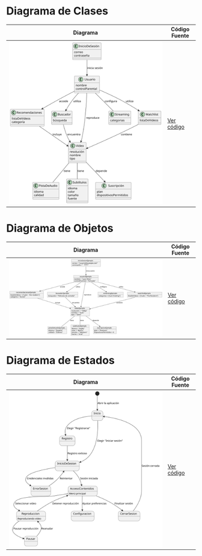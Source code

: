 # Diagrama de Clases

| Diagrama | Código Fuente |
|----------|---------------|
| ![Diagrama de Clases](https://github.com/Ingenieria-Informatica-UNEATLANTICO/app-actividad-post-parcial-Mariodrm17/blob/main/images/CarpetaPost/DiagramaDeClasesPost.svg) | [Ver código](https://github.com/Ingenieria-Informatica-UNEATLANTICO/app-actividad-post-parcial-Mariodrm17/blob/main/modelosUML/PlantUMLpost/DiagramaDeClases.puml) |

# Diagrama de Objetos 

| Diagrama | Código Fuente |
|----------|---------------|
| ![Diagrama de Objetos](https://github.com/Ingenieria-Informatica-UNEATLANTICO/app-actividad-post-parcial-Mariodrm17/blob/main/images/CarpetaPost/DiagramaDeObjetosPost.svg) | [Ver código](https://github.com/Ingenieria-Informatica-UNEATLANTICO/app-actividad-post-parcial-Mariodrm17/blob/main/modelosUML/PlantUMLpost/DiagramaDeObjetos.puml) |

# Diagrama de Estados

| Diagrama | Código Fuente |
|----------|---------------|
| ![Diagrama de Estados](https://github.com/Ingenieria-Informatica-UNEATLANTICO/app-actividad-post-parcial-Mariodrm17/blob/main/images/CarpetaPost/DiagramaDeEstadosPost.svg) | [Ver código](https://github.com/Ingenieria-Informatica-UNEATLANTICO/app-actividad-post-parcial-Mariodrm17/blob/main/modelosUML/PlantUMLpost/DiagramaDeEstados.puml) |

